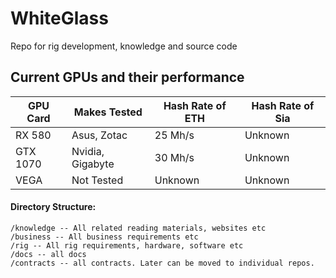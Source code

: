 # WhiteGlass

Repo for rig development, knowledge and source code


## Current GPUs and their performance

| GPU Card | Makes Tested | Hash Rate of ETH | Hash Rate of Sia |
| --- | --- | --- | --- |
| RX 580 | Asus, Zotac | 25 Mh/s | Unknown|
| GTX 1070 | Nvidia, Gigabyte | 30 Mh/s | Unknown|
| VEGA | Not Tested | Unknown | Unknown |


#### Directory Structure: 

```
/knowledge -- All related reading materials, websites etc
/business -- All business requirements etc
/rig -- All rig requirements, hardware, software etc
/docs -- all docs
/contracts -- all contracts. Later can be moved to individual repos.

```
